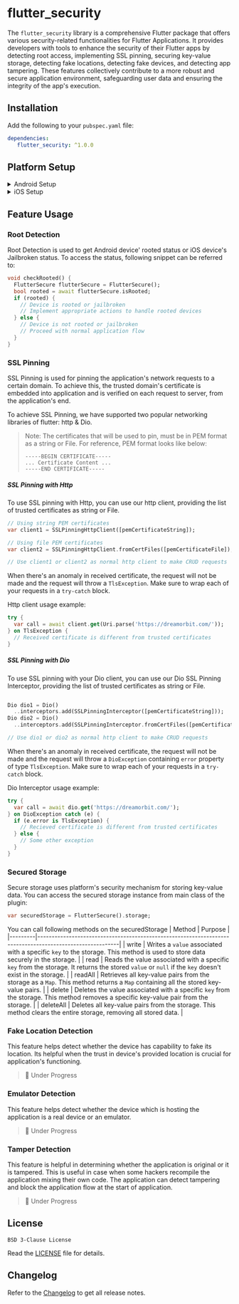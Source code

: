 # flutter_security

The `flutter_security` library is a comprehensive Flutter package that offers various security-related functionalities for Flutter Applications. It provides developers with tools to enhance the security of their Flutter apps by detecting root access, implementing SSL pinning, securing key-value storage, detecting fake locations, detecting fake devices, and detecting app tampering. These features collectively contribute to a more robust and secure application environment, safeguarding user data and ensuring the integrity of the app's execution.

## Installation

Add the following to your `pubspec.yaml` file:

```yaml
dependencies:
   flutter_security: ^1.0.0
```

## Platform Setup
<details>
<summary>Android Setup</summary>

#####  Set the minimum sdk version:
Set Minimum SDK Version to >=18 in your android app folder's `build.gradle` file:
```groovy 
android {
  ..
  defaultConfig {
    ..
    minSdkVersion 18
  }
}
```

##### Set the autoBackup to false
We need to disable the auto backup of FlutterSecuredStorage for the android app, because on restore it breaks the secured storage.

If you wish to completely disable backup, add the following to the `AndroidManifest.xml`:

```xml
<application
  ...
  android:allowBackup="false"
  android:fullBackupContent="false">
```

Else, you can choose to disable just the secured storage backup. Add following to the `AndroidManifest.xml`:

```xml
<application
  ...
  android:allowBackup="true"
  android:fullBackupContent="true"
  android:dataExtractionRules="@xml/data_extraction_rules">
```
Then add the `data_extraction_rules.xml` file in `res` folder's `xml` folder with following content:
```xml
<?xml version="1.0" encoding="utf-8"?>
<data-extraction-rules>
  <cloud-backup>
    <include domain="sharedpref" path="."/>
    <exclude domain="sharedpref" path="FlutterSecureStorage"/>
  </cloud-backup>
</data-extraction-rules>
```
</details>

<details>
<summary>iOS Setup</summary>
No explicit setup required.
</details>

## Feature Usage

### Root Detection
Root Detection is used to get Android device' rooted status or iOS device's Jailbroken status. To access the status, following snippet can be referred to:

```dart
void checkRooted() {
  FlutterSecure flutterSecure = FlutterSecure();
  bool rooted = await flutterSecure.isRooted;
  if (rooted) {
    // Device is rooted or jailbroken
    // Implement appropriate actions to handle rooted devices
  } else {
    // Device is not rooted or jailbroken
    // Proceed with normal application flow
  }
}
```

### SSL Pinning
SSL Pinning is used for pinning the application's network requests to a certain domain. To achieve this, the trusted domain's certificate is embedded into application and is verified on each request to server, from the application's end.

To achieve SSL Pinning, we have supported two popular networking libraries of flutter: http & Dio.

> Note: The certificates that will be used to pin, must be in PEM format as a string or File. For reference, PEM format looks like below:
> ```
> -----BEGIN CERTIFICATE-----  
> ... Certificate Content ...
> -----END CERTIFICATE-----
> ```

##### SSL Pinning with Http
To use SSL pinning with Http, you can use our http client, providing the list of trusted certificates as string or File.

```dart
// Using string PEM certificates
var client1 = SSLPinningHttpClient([pemCertificateString]);

// Using file PEM certificates
var client2 = SSLPinningHttpClient.fromCertFiles([pemCertificateFile]);

// Use client1 or client2 as normal http client to make CRUD requests
```

When there's an anomaly in received certificate, the request will not be made and the request will throw a `TlsException`. Make sure to wrap each of your requests in a `try-catch` block.

Http client usage example:

```dart
try {
  var call = await client.get(Uri.parse('https://dreamorbit.com/'));
} on TlsException {
  // Received certificate is different from trusted certificates
}
```

##### SSL Pinning with Dio
To use SSL pinning with your Dio client, you can use our Dio SSL Pinning Interceptor, providing the list of trusted certificates as string or File.

```dart

Dio dio1 = Dio()
  ..interceptors.add(SSLPinningInterceptor([pemCertificateString]));
Dio dio2 = Dio()
  ..interceptors.add(SSLPinningInterceptor.fromCertFiles([pemCertificateFile]));

// Use dio1 or dio2 as normal http client to make CRUD requests
```

When there's an anomaly in received certificate, the request will not be made and the request will
throw a `DioException` containing `error` property of type `TlsException`. Make sure to wrap each of
your requests in a `try-catch` block.

Dio Interceptor usage example:
```dart
try {  
  var call = await dio.get('https://dreamorbit.com/');
} on DioException catch (e) {  
  if (e.error is TlsException) {  
    // Recieved certificate is different from trusted certificates
  } else {  
    // Some other exception
  }  
}
```

### Secured Storage

Secure storage uses platform's security mechanism for storing key-value data. You can access the secured storage instance from main class of the plugin:

```dart
var securedStorage = FlutterSecure().storage;
```
You can call following methods on the securedStorage
| Method  | Purpose                                                                                                  |
|---------|----------------------------------------------------------------------------------------------------------|
| write   | Writes a `value` associated with a specific `key` to the storage. This method is used to store data securely in the storage.                                      |
| read    | Reads the value associated with a specific `key` from the storage. It returns the stored `value` or `null` if the `key` doesn't exist in the storage.           |
| readAll | Retrieves all key-value pairs from the storage as a `Map`. This method returns a `Map` containing all the stored key-value pairs.                                 |
| delete  | Deletes the value associated with a specific `key` from the storage. This method removes a specific key-value pair from the storage.                              |
| deleteAll | Deletes all key-value pairs from the storage. This method clears the entire storage, removing all stored data.                                                     |

### Fake Location Detection
This feature helps detect whether the device has capability to fake its location. Its helpful when the trust in device's provided location is crucial for application's functioning.

> 🚧 Under Progress

### Emulator Detection
This feature helps detect whether the device which is hosting the application is a real device or an emulator.

> 🚧 Under Progress

### Tamper Detection
This feature is helpful in determining whether the application is original or it is tampered. This is useful in case when some hackers recompile the application mixing their own code. The application can detect tampering and block the application flow at the start of application.

> 🚧 Under Progress

## License

```  
BSD 3-Clause License  
```  
Read the [LICENSE](LICENSE) file for details.

## Changelog

Refer to the [Changelog](CHANGELOG.md) to get all release notes.